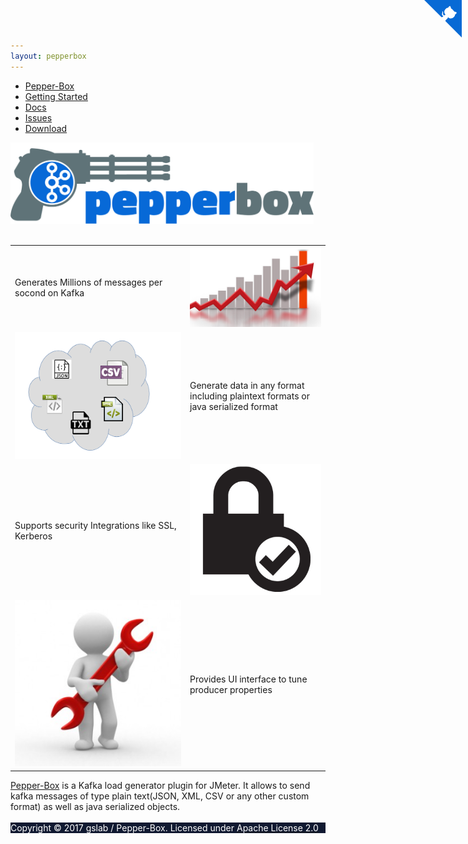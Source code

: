 ```yaml
---
layout: pepperbox
---
```

<nav class="main-navigation">
<ul id="menu-gslabs-menu-primary-1" class="menu">
    <li class="menu-item menu-item-type-post_type menu-item-object-page menu-item-home current-menu-item page_item page-item-365 current_page_item menu-item-392">
        <a href="#">Pepper-Box</a>
    </li>
    <li class="menu-item menu-item-type-custom menu-item-object-custom menu-item-has-children menu-item-163">
        <a href="https://github.com/GSLabDev/pepper-box">Getting Started</a>
    </li>
    <li class="menu-item menu-item-type-custom menu-item-object-custom menu-item-has-children menu-item-164">
        <a href="https://github.com/GSLabDev/pepper-box/wiki">Docs</a>
    </li>
    <li class="menu-item menu-item-type-post_type menu-item-object-page menu-item-1402">
        <a href="https://github.com/GSLabDev/pepper-box/issues">Issues</a>
    </li>
    <li class="menu-item menu-item-type-post_type menu-item-object-page menu-item-has-children menu-item-252">
        <a href="https://github.com/GSLabDev/pepper-box/releases">Download</a>
    </li>
    </ul>
</nav>

<a href="https://github.com/GSLabDev/pepper-box" class="github-corner"><svg width="80" height="60" viewBox="0 0 250 250" style="fill:#086ad5; color:#fff; position: absolute; top: 0; border: 0; right: 0;"><path d="M0,0 L115,115 L130,115 L142,142 L250,250 L250,0 Z"></path><path d="M128.3,109.0 C113.8,99.7 119.0,89.6 119.0,89.6 C122.0,82.7 120.5,78.6 120.5,78.6 C119.2,72.0 123.4,76.3 123.4,76.3 C127.3,80.9 125.5,87.3 125.5,87.3 C122.9,97.6 130.6,101.9 134.4,103.2" fill="currentColor" style="transform-origin: 130px 106px;" class="octo-arm"></path><path d="M115.0,115.0 C114.9,115.1 118.7,116.5 119.8,115.4 L133.7,101.6 C136.9,99.2 139.9,98.4 142.2,98.6 C133.8,88.0 127.5,74.4 143.8,58.0 C148.5,53.4 154.0,51.2 159.7,51.0 C160.3,49.4 163.2,43.6 171.4,40.1 C171.4,40.1 176.1,42.5 178.8,56.2 C183.1,58.6 187.2,61.8 190.9,65.4 C194.5,69.0 197.7,73.2 200.1,77.6 C213.8,80.2 216.3,84.9 216.3,84.9 C212.7,93.1 206.9,96.0 205.4,96.6 C205.1,102.4 203.0,107.8 198.3,112.5 C181.9,128.9 168.3,122.5 157.7,114.1 C157.9,116.9 156.7,120.9 152.7,124.9 L141.0,136.5 C139.8,137.7 141.6,141.9 141.8,141.8 Z" fill="currentColor" class="octo-body"></path></svg></a><style>.github-corner:hover .octo-arm{animation:octocat-wave 560ms ease-in-out}@keyframes octocat-wave{0%,100%{transform:rotate(0)}20%,60%{transform:rotate(-25deg)}40%,80%{transform:rotate(10deg)}}@media (max-width:500px){.github-corner:hover .octo-arm{animation:none}.github-corner .octo-arm{animation:octocat-wave 560ms ease-in-out}}</style>
<div class="container">
<img src="pepperbox.png" width="485" height="130">
<br><br>
 <table id="t01" cellspacing="0" cellpadding="0">
  <tr>
    <td>Generates Millions of messages per socond on Kafka</td>
    <td><img src="application-performance.jpg"></></td>
  </tr>
  <tr>
    <td><img src="anyformat.png"></td>
    <td>Generate data in any format including plaintext formats or java serialized format</td>
  </tr>
  <tr>
      <td>Supports security Integrations like SSL, Kerberos</td>
      <td><img src="Icon_Security.jpg"></td>
   </tr>
   <tr>
       <td><img src="tune-performance.jpg"></td>
       <td>Provides UI interface to tune producer properties</td>
     </tr>
</table> 
<div>
    <a href="https://github.com/GSLabDev/pepper-box">Pepper-Box</a> 
    <span>is a Kafka load generator plugin for JMeter. It allows to send kafka messages of type plain text(JSON, XML, CSV or any other custom format) as well as java serialized objects.</span>
</div>
<br>
<!--<iframe src="https://ghbtns.com/github-btn.html?user=GSLabDev&repo=pepper-box&type=star&count=true&size=large" frameborder="0" scrolling="0" width="160px" height="30px"></iframe><br/>-->
</div>

<footer class="footer" style="background-color: #101931; color: #fff !important">
Copyright © 2017 gslab / Pepper-Box. Licensed under  <a href="http://www.apache.org/licenses/LICENSE-2.0"><font color="#fff">Apache License 2.0</font></a>
</footer>